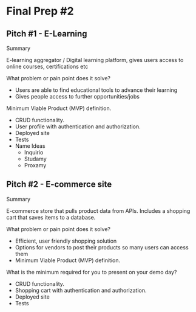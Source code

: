 # Final Prep #2

## Pitch #1 - E-Learning

Summary

E-learning aggregator / Digital learning platform, gives users access to online courses, certifications etc

What problem or pain point does it solve?

- Users are able to find educational tools to advance their learning
- Gives people access to further opportunities/jobs

Minimum Viable Product (MVP) definition.

- CRUD functionality.
- User profile with authentication and authorization.
- Deployed site
- Tests
- Name Ideas
  - Inquirio
  - Studamy
  - Proxamy

## Pitch #2 - E-commerce site

Summary

E-commerce store that pulls product data from APIs. Includes a shopping cart that saves items to a database.

What problem or pain point does it solve?

- Efficient, user friendly shopping solution
- Options for vendors to post their products so many users can access them
- Minimum Viable Product (MVP) definition.

What is the minimum required for you to present on your demo day?

- CRUD functionality.
- Shopping cart with authentication and authorization.
- Deployed site
- Tests
